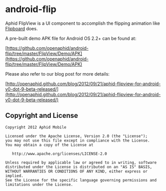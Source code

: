 android-flip
============

Aphid FlipView is a UI component to accomplish the flipping animation like [Flipboard](http://www.flipboard.com) does.

A pre-built demo APK file for Android OS 2.2+ can be found at:

[https://github.com/openaphid/android-flip/tree/master/FlipView/Demo/APK](https://github.com/openaphid/android-flip/tree/master/FlipView/Demo/APK)

Please also refer to our blog post for more details:

[http://openaphid.github.com/blog/2012/09/21/aphid-flipview-for-android-v0-dot-9-beta-released/](http://openaphid.github.com/blog/2012/09/21/aphid-flipview-for-android-v0-dot-9-beta-released/)

## Copyright and License

```
Copyright 2012 Aphid Mobile 

Licensed under the Apache License, Version 2.0 (the "License");
you may not use this file except in compliance with the License.
You may obtain a copy of the License at
 
   http://www.apache.org/licenses/LICENSE-2.0

Unless required by applicable law or agreed to in writing, software
distributed under the License is distributed on an "AS IS" BASIS,
WITHOUT WARRANTIES OR CONDITIONS OF ANY KIND, either express or implied.
See the License for the specific language governing permissions and
limitations under the License.
````
